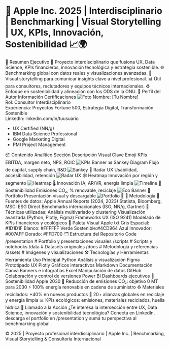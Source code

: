 # 🚀 Apple Inc. 2025 | Interdisciplinario | Benchmarking | Visual Storytelling | UX, KPIs, Innovación, Sostenibilidad 📈🌍
📝 Resumen Ejecutivo
🔎 Proyecto interdisciplinario que fusiona UX, Data Science, KPIs financieros, innovación tecnológica y estrategia sostenible.
🌐 Benchmarking global con datos reales y visualizaciones avanzadas.
🎯 Visual storytelling para comunicar insights clave a nivel profesional.
📊 Útil para consultores, reclutadores y equipos técnicos internacionales.
♻️ Enfoque en sostenibilidad y alineación con los ODS de la ONU.
👤 Perfil del Autor
Información	Certificaciones
![Foto](./assets/author.png)	Nombre: [Tu Nombre]<br>Rol: Consultor Interdisciplinario<br>Experiencia: Proyectos Fortune 500, Estrategia Digital, Transformación Sostenible<br>LinkedIn: linkedin.com/in/tuusuario	<ul><li>UX Certified (NN/g)</li><li>IBM Data Science Professional</li><li>Google Marketing Digital</li><li>PMI Project Management</li></ul>
📦 Contenido Analítico
Sección	Descripción	Visual Clave	Emoji
KPIs	EBITDA, margen neto, NPS, ROIC	![KPIs Banner](./assets/kpi_banner.png)	📊
Sankey Diagram	Flujo de capital, supply chain, R&D	![Sankey](./assets/sankey.png)	🔀
Radar UX	Usabilidad, accesibilidad, retención	![Radar UX](./assets/radar_ux.png)	🕸️
Heatmap	Innovación por región y segmento	![Heatmap](./assets/heatmap.png)	🌡️
Innovación	IA, AR/VR, energía limpia	![Timeline](./assets/timeline.png)	🚀
Sostenibilidad	Emisiones CO₂, % renovable, reciclaje	![Eco Banner](./assets/eco_banner.png)	🌱
Portfolio	Presentación visual y descargable	![Portfolio](./assets/portfolio.png)	📁
🧮 Metodología
📑 Fuentes de datos:
Apple Annual Reports (2024, 2023)
Statista, Bloomberg, MSCI ESG Direct
Benchmarks internacionales (ISO, NN/g, Gartner)
🧠 Técnicas utilizadas:
Análisis multivariado y clustering
Visualización avanzada (Python, Plotly, Figma)
Frameworks UX (ISO 9241)
Modelado de KPIs financieros y ecológicos
🎨 Paleta Visual Apple
txt
Gris Espacial:   #1D1D1F
Blanco:          #FFFFFF
Verde Sostenible:#4CD964
Azul Innovador:  #007AFF
Dorado:          #FFD700
🗂️ Estructura del Repositorio
Code
/presentation    # Portfolio y presentaciones visuales
/scripts         # Scripts y notebooks
/data            # Datasets originales
/docs            # Metodología y referencias
/assets          # Imágenes y visualizaciones
🛠️ Tecnologías y Herramientas
Herramienta	Uso Principal
Python	Análisis y visualización
Figma	Prototipado UX
Plotly	Gráficos interactivos
Markdown	Documentación
Canva	Banners e infografías
Excel	Manipulación de datos
GitHub	Colaboración y control de versiones
Power BI	Dashboards ejecutivos
🌱 Sostenibilidad Apple 2030
🌳 Reducción de emisiones CO₂: objetivo 0 MT para 2030
⚡ 100% energía renovable en cadena de suministro
♻️ Materiales reciclados: +40% en nuevos productos
🌱 20+ alianzas globales en reciclaje y energía limpia
📊 KPIs ecológicos: emisiones, materiales reciclados, huella hídrica
🚀 Llamado a la Acción
¿Te interesa la intersección entre UX, Data Science, innovación y sostenibilidad tecnológica?
Conecta en LinkedIn, descarga el portfolio en /presentation y sumá tu perspectiva al benchmarking global.

© 2025 | Proyecto profesional interdisciplinario | Apple Inc. | Benchmarking, Visual Storytelling & Consultoría Internacional




